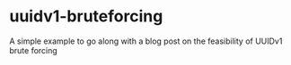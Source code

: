 # uuidv1-bruteforcing
A simple example to go along with a blog post on the feasibility of UUIDv1 brute forcing
